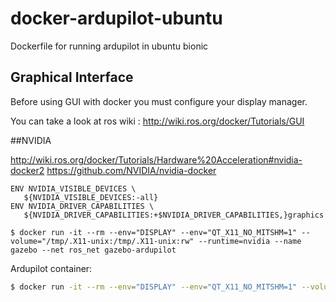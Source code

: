 # docker-ardupilot-ubuntu
Dockerfile for running ardupilot in ubuntu bionic

## Graphical Interface

Before using GUI with docker you must configure your display manager.

You can take a look at ros wiki : http://wiki.ros.org/docker/Tutorials/GUI

##NVIDIA

http://wiki.ros.org/docker/Tutorials/Hardware%20Acceleration#nvidia-docker2
https://github.com/NVIDIA/nvidia-docker

```
ENV NVIDIA_VISIBLE_DEVICES \
   ${NVIDIA_VISIBLE_DEVICES:-all}
ENV NVIDIA_DRIVER_CAPABILITIES \
   ${NVIDIA_DRIVER_CAPABILITIES:+$NVIDIA_DRIVER_CAPABILITIES,}graphics
```

```
$ docker run -it --rm --env="DISPLAY" --env="QT_X11_NO_MITSHM=1" --volume="/tmp/.X11-unix:/tmp/.X11-unix:rw" --runtime=nvidia --name gazebo --net ros_net gazebo-ardupilot
```

Ardupilot container:
```bash
$ docker run -it --rm --env="DISPLAY" --env="QT_X11_NO_MITSHM=1" --volume="/tmp/.X11-unix:/tmp/.X11-unix:rw" --name ardupilot --net ros_net rezenders/ardupilot-ubuntu sim_vehicle.py -v ArduCopter --console --map -L UFSC --out mavros:14551
```
